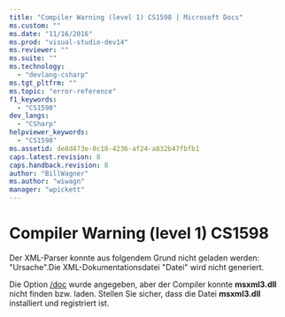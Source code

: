 ```yaml
---
title: "Compiler Warning (level 1) CS1598 | Microsoft Docs"
ms.custom: ""
ms.date: "11/16/2016"
ms.prod: "visual-studio-dev14"
ms.reviewer: ""
ms.suite: ""
ms.technology: 
  - "devlang-csharp"
ms.tgt_pltfrm: ""
ms.topic: "error-reference"
f1_keywords: 
  - "CS1598"
dev_langs: 
  - "CSharp"
helpviewer_keywords: 
  - "CS1598"
ms.assetid: de8d473e-0c18-4236-af24-a832b47fbfb1
caps.latest.revision: 8
caps.handback.revision: 8
author: "BillWagner"
ms.author: "wiwagn"
manager: "wpickett"
---
```

# Compiler Warning (level 1) CS1598
Der XML\-Parser konnte aus folgendem Grund nicht geladen werden: "Ursache".Die XML\-Dokumentationsdatei "Datei" wird nicht generiert.  
  
 Die Option [\/doc](../../../csharp/language-reference/compiler-options/doc-compiler-option.md) wurde angegeben, aber der Compiler konnte **msxml3.dll** nicht finden bzw. laden.  Stellen Sie sicher, dass die Datei **msxml3.dll** installiert und registriert ist.